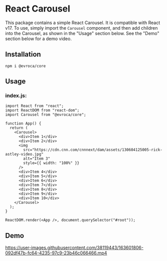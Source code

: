# React Carousel
This package contains a simple React Carousel. It is compatible with React v17. To use, simply import the `Carousel` component, and then add children into the Carousel, as shown in the "Usage" section below. See the "Demo" section below for a demo video.
## Installation
```npm i @evroca/core```
## Usage
### index.js:
```
import React from "react";
import ReactDOM from "react-dom";
import Carousel from "@evroca/core";

function App() {
  return (
    <Carousel>
      <div>Item 1</div>
      <div>Item 2</div>
      <img
        src="https://cdn.cnn.com/cnnnext/dam/assets/130604125005-rick-astley-video.jpg"
        alt="Item 3"
        style={{ width: "100%" }}
      />
      <div>Item 4</div>
      <div>Item 5</div>
      <div>Item 6</div>
      <div>Item 7</div>
      <div>Item 8</div>
      <div>Item 9</div>
      <div>Item 10</div>
    </Carousel>
  );
}

ReactDOM.render(<App />, document.querySelector("#root"));
```
## Demo
https://user-images.githubusercontent.com/38119443/163601806-092df47b-fc64-4235-97c9-23b46c066466.mp4

